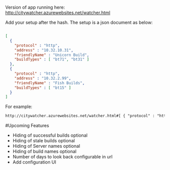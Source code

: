 Version of app running here: http://citywatcher.azurewebsites.net/watcher.html

Add your setup after the hash. The setup is a json document as below:
```json

[ 
  { 
    "protocol" : "http", 
    "address" : "10.32.10.31", 
    "friendlyName" : "Unicorn Build", 
    "buildTypes" : [ "bt71", "bt31" ] 
  },
  { 
    "protocol" : "http", 
    "address" : "10.32.2.99", 
    "friendlyName" : "Fish Builds", 
    "buildTypes" : [ "bt15" ] 
  } 
]
```
For example:
```html
http://citywatcher.azurewebsites.net/watcher.html#[ { "protocol" : "http", "address" : "10.32.10.31", "friendlyName" : "Unicorn Build", "buildTypes" : [ "bt71", "bt31" ] }, { "protocol" : "http", "address" : "10.32.2.99", "friendlyName" : "Fish Builds", "buildTypes" : [ "bt15" ] } ]
```

#Upcoming Features
* Hiding of successful builds optional
* Hiding of stale builds optional
* Hiding of Server names optional
* Hiding of build names optional
* Number of days to look back configurable in url
* Add configuration UI
